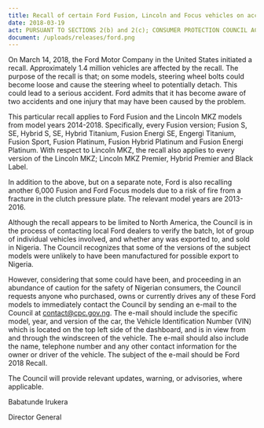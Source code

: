 ```yaml
---
title: Recall of certain Ford Fusion, Lincoln and Focus vehicles on account of manufacturing defect
date: 2018-03-19
act: PURSUANT TO SECTIONS 2(b) and 2(c); CONSUMER PROTECTION COUNCIL ACT
document: /uploads/releases/ford.png
---
```

On March 14, 2018, the Ford Motor Company in the United States initiated a recall. Approximately 1.4 million vehicles are affected by the recall. The purpose of the recall is that; on some models, steering wheel bolts could become loose and cause the steering wheel to potentially detach. This could lead to a serious accident. Ford admits that it has become aware of two accidents and one injury that may have been caused by the problem. 

This particular recall applies to Ford Fusion and the Lincoln MKZ models from model years 2014-2018. Specifically, every Fusion version; Fusion S, SE, Hybrid S, SE, Hybrid Titanium, Fusion Energi SE, Engergi Titanium, Fusion Sport, Fusion Platinum, Fusion Hybrid Platinum and Fusion Energi Platinum. With respect to Lincoln MKZ, the recall also applies to every version of the Lincoln MKZ; Lincoln MKZ Premier, Hybrid Premier and Black Label.

In addition to the above, but on a separate note, Ford is also recalling another 6,000 Fusion and Ford Focus models due to a risk of fire from a fracture in the clutch pressure plate. The relevant model years are 2013-2016.

Although the recall appears to be limited to North America, the Council is in the process of contacting local Ford dealers to verify the batch, lot of group of individual vehicles involved, and whether any was exported to, and sold in Nigeria. The Council recognizes that some of the versions of the subject models were unlikely to have been manufactured for possible export to Nigeria.

However, considering that some could have been, and proceeding in an abundance of caution for the safety of Nigerian consumers, the Council requests anyone who purchased, owns or currently drives any of these Ford models to immediately contact the Council by sending an e-mail to the Council at contact@cpc.gov.ng. The e-mail should include the specific model, year, and version of the car, the Vehicle Identification Number (VIN) which is located on the top left side of the dashboard, and is in view from and through the windscreen of the vehicle. The e-mail should also include the name, telephone number and any other contact information for the owner or driver of the vehicle. The subject of the e-mail should be Ford 2018 Recall.

The Council will provide relevant updates, warning, or advisories, where applicable.


Babatunde Irukera

Director General